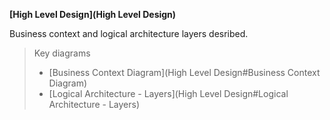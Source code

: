 **[High Level Design](High Level Design)**

Business context and logical architecture layers desribed.

> Key diagrams 
> * [Business Context Diagram](High Level Design#Business Context Diagram)
> * [Logical Architecture - Layers](High Level Design#Logical Architecture - Layers)


